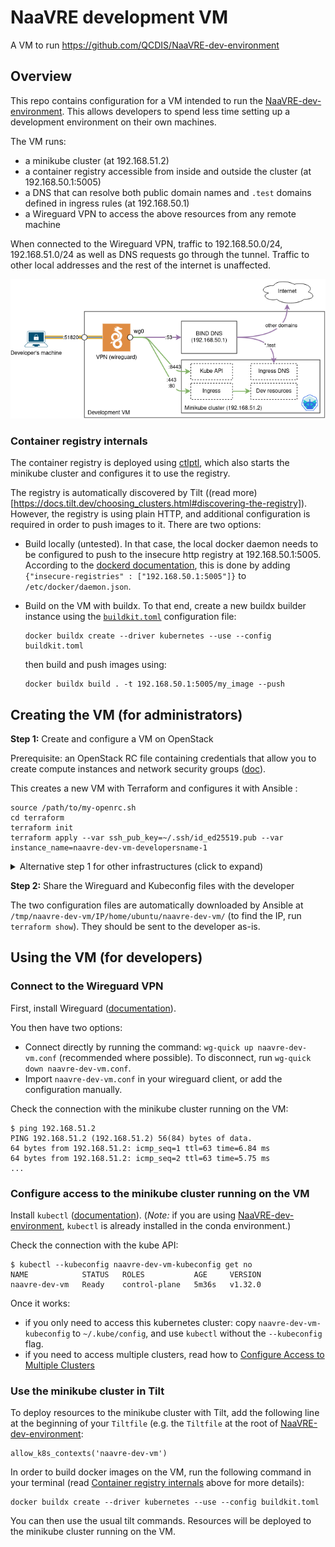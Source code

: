 # NaaVRE development VM

A VM to run https://github.com/QCDIS/NaaVRE-dev-environment

## Overview

This repo contains configuration for a VM intended to run the [NaaVRE-dev-environment](https://github.com/QCDIS/NaaVRE-dev-environment). This allows developers to spend less time setting up a development environment on their own machines.

The VM runs:

- a minikube cluster (at 192.168.51.2)
- a container registry accessible from inside and outside the cluster (at 192.168.50.1:5005)
- a DNS that can resolve both public domain names and `.test` domains defined in ingress rules (at 192.168.50.1)
- a Wireguard VPN to access the above resources from any remote machine

When connected to the Wireguard VPN, traffic to 192.168.50.0/24, 192.168.51.0/24 as well as DNS requests go through the tunnel. Traffic to other local addresses and the rest of the internet is unaffected.

![Overview diagram](./img/overview.png)

### Container registry internals

The container registry is deployed using [ctlptl](https://github.com/tilt-dev/ctlptl/), which also starts the minikube cluster and configures it to use the registry.

The registry is automatically discovered by Tilt ((read more)[https://docs.tilt.dev/choosing_clusters.html#discovering-the-registry]). However, the registry is using plain HTTP, and additional configuration is required in order to push images to it. There are two options:

- Build locally (untested). In that case, the local docker daemon needs to be configured to push to the insecure http registry at 192.168.50.1:5005. According to the [dockerd documentation](https://docs.docker.com/reference/cli/dockerd/), this is done by adding `{"insecure-registries" : ["192.168.50.1:5005"]}` to `/etc/docker/daemon.json`.
- Build on the VM with buildx. To that end, create a new buildx builder instance using the [`buildkit.toml`](./buildkit.toml) configuration file:

  ```shell
  docker buildx create --driver kubernetes --use --config buildkit.toml
  ```

  then build and push images using:

  ```shell
  docker buildx build . -t 192.168.50.1:5005/my_image --push
  ```

## Creating the VM (for administrators)

**Step 1:** Create and configure a VM on OpenStack

Prerequisite: an OpenStack RC file containing credentials that allow you to create compute instances and network security groups ([doc](https://docs.openstack.org/newton/user-guide/common/cli-set-environment-variables-using-openstack-rc.html)).

This creates a new VM with Terraform and configures it with Ansible :

```shell
source /path/to/my-openrc.sh
cd terraform
terraform init
terraform apply --var ssh_pub_key=~/.ssh/id_ed25519.pub --var instance_name=naavre-dev-vm-developersname-1
```

<details>
  <summary>Alternative step 1 for other infrastructures (click to expand)</summary>

  **Step 1-a:** Create a VM

  - Recommended: 4 vCPU, 8 GB RAM, 50 GB volume
  - Image: Ubuntu 24.04
  - Networking rules: allow incoming SSH and wireguard (22/tcp and 51820/udp)

  **Step 2-b:** Configure the VM with Ansible

  ```shell
  IP=...
  ansible-playbook -u ubuntu -i "$IP," playbooks/all.yaml
  ```

</details>

**Step 2:** Share the Wireguard and Kubeconfig files with the developer

The two configuration files are automatically downloaded by Ansible at `/tmp/naavre-dev-vm/IP/home/ubuntu/naavre-dev-vm/` (to find the IP, run `terraform show`). They should be sent to the developer as-is.


## Using the VM (for developers)

### Connect to the Wireguard VPN

First, install Wireguard ([documentation](https://www.wireguard.com/install/)).

You then have two options:
- Connect directly by running the command: `wg-quick up naavre-dev-vm.conf` (recommended where possible). To disconnect, run `wg-quick down naavre-dev-vm.conf`.
- Import `naavre-dev-vm.conf` in your wireguard client, or add the configuration manually.

Check the connection with the minikube cluster running on the VM:

```shell
$ ping 192.168.51.2
PING 192.168.51.2 (192.168.51.2) 56(84) bytes of data.
64 bytes from 192.168.51.2: icmp_seq=1 ttl=63 time=6.84 ms
64 bytes from 192.168.51.2: icmp_seq=2 ttl=63 time=5.75 ms
...
```

### Configure access to the minikube cluster running on the VM

Install `kubectl` ([documentation](https://kubernetes.io/docs/tasks/tools/install-kubectl-linux/)). (*Note:* if you are using [NaaVRE-dev-environment](https://github.com/QCDIS/NaaVRE-dev-environment), `kubectl` is already installed in the conda environment.)

Check the connection with the kube API:

```shell
$ kubectl --kubeconfig naavre-dev-vm-kubeconfig get no
NAME            STATUS   ROLES           AGE     VERSION
naavre-dev-vm   Ready    control-plane   5m36s   v1.32.0
```

Once it works:
  - if you only need to access this kubernetes cluster: copy `naavre-dev-vm-kubeconfig` to `~/.kube/config`, and use `kubectl` without the `--kubeconfig` flag.
  - if you need to access multiple clusters, read how to [Configure Access to Multiple Clusters](https://kubernetes.io/docs/tasks/access-application-cluster/configure-access-multiple-clusters/)

### Use the minikube cluster in Tilt

To deploy resources to the minikube cluster with Tilt, add the following line at the beginning of your `Tiltfile` (e.g. the `Tiltfile` at the root of [NaaVRE-dev-environment](https://github.com/QCDIS/NaaVRE-dev-environment):

```
allow_k8s_contexts('naavre-dev-vm')
```

In order to build docker images on the VM, run the following command in your terminal (read [Container registry internals](#container-registry-internals) above for more details):

```shell
docker buildx create --driver kubernetes --use --config buildkit.toml
```

You can then use the usual tilt commands. Resources will be deployed to the minikube cluster running on the VM.